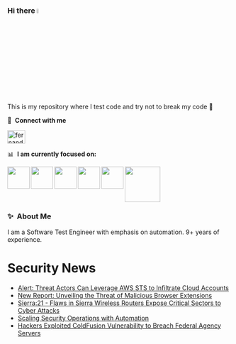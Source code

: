 ### Hi there <a href="https://www.gautamkrishnar.com/"><img src="https://media.giphy.com/media/hvRJCLFzcasrR4ia7z/giphy.gif" width="5%"></a>
This is my repository where I test code and try not to break my code :rofl:

🔗 &nbsp;**Connect with me**
<p align="left">
<a href="https://linkedin.com/in/fernandorlcruz" target="blank"><img align="center" src="https://raw.githubusercontent.com/rahuldkjain/github-profile-readme-generator/master/src/images/icons/Social/linked-in-alt.svg" alt="fernando cruz" height="30" width="40" /></a>
  
📊 &nbsp;**I am currently focused on:**

<img align="left" width='50' height='50' src="https://cdn.jsdelivr.net/gh/devicons/devicon/icons/python/python-original-wordmark.svg" />
<img align="left" width='50' height='50' src="https://cdn.jsdelivr.net/gh/devicons/devicon/icons/csharp/csharp-original.svg" />
<img align="left" width='50' height='50' src="https://cdn.jsdelivr.net/gh/devicons/devicon/icons/jenkins/jenkins-original.svg" />
<img align="left" width='50' height='50' src="https://specflow.org/wp-content/uploads/2021/05/SpecFlow-Icon.png" />
<img align="left" width='50' height='50' src="https://www.svgrepo.com/show/306098/githubactions.svg" />
<img width='80' height='80' src="https://cdn2.vectorstock.com/i/1000x1000/64/81/security-testing-concept-icon-safety-audit-key-vector-29166481.jpg" />
          
          
  
### ✨&nbsp; About Me

I am a Software Test Engineer with emphasis on automation. 9+ years of experience.

# Security News
<!-- BLOG-POST-LIST:START -->
- [Alert: Threat Actors Can Leverage AWS STS to Infiltrate Cloud Accounts](https://thehackernews.com/2023/12/alert-threat-actors-can-leverage-aws.html)
- [New Report: Unveiling the Threat of Malicious Browser Extensions](https://thehackernews.com/2023/12/new-report-unveiling-threat-of.html)
- [Sierra:21 - Flaws in Sierra Wireless Routers Expose Critical Sectors to Cyber Attacks](https://thehackernews.com/2023/12/sierra21-flaws-in-sierra-wireless.html)
- [Scaling Security Operations with Automation](https://thehackernews.com/2023/12/scaling-security-operations-with.html)
- [Hackers Exploited ColdFusion Vulnerability to Breach Federal Agency Servers](https://thehackernews.com/2023/12/hackers-exploited-coldfusion.html)
<!-- BLOG-POST-LIST:END -->
